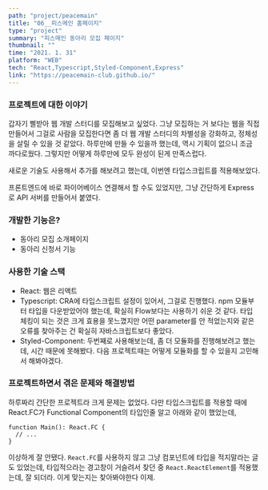 ```yaml
---
path: "project/peacemain"
title: "06__피스메인 홈페이지"
type: "project"
summary: "피스메인 동아리 모집 페이지"
thumbnail: ""
time: "2021. 1. 31"
platform: "WEB"
tech: "React,Typescript,Styled-Component,Express"
link: "https://peacemain-club.github.io/"
---
```


### 프로젝트에 대한 이야기
갑자기 삘받아 웹 개발 스터디를 모집해보고 싶었다. 그냥 모집하는 거 보다는 웹을 직접 만들어서 그걸로 사람을 모집한다면 좀 더 웹 개발 스터디의 차별성을 강화하고, 정체성을 살릴 수 있을 것 같았다.
하루만에 만들 수 있을까 했는데, 역시 기획이 없으니 조금 까다로웠다. 그렇지만 어떻게 하루만에 모두 완성이 된게 만족스럽다.

새로운 기술도 사용해서 추가를 해보려고 했는데, 이번엔 타입스크립트를 적용해보았다.

프론트엔드에 바로 파이어베이스 연결해서 할 수도 있었지만, 그냥 간단하게 Express로 API 서버를 만들어서 붙였다.

### 개발한 기능은?
* 동아리 모집 소개페이지
* 동아리 신청서 기능

### 사용한 기술 스택
* React: 웹은 리액트
* Typescript: CRA에 타입스크립트 설정이 있어서, 그걸로 진행했다. npm 모듈부터 타입을 다운받았어야 했는데, 확실히 Flow보다는 사용하기 쉬운 것 같다. 타입 체킹이 되는 것은 크게 효용을 못느꼈지만 어떤 parameter를 안 적었는지와 같은 오류를 찾아주는 건 확실히 자바스크립트보다 좋았다.
* Styled-Component: 두번째로 사용해보는데, 좀 더 모듈화를 진행해보려고 했는데, 시간 때문에 못해봤다. 다음 프로젝트때는 어떻게 모듈화를 할 수 있을지 고민해서 해봐야겠다.

### 프로젝트하면서 겪은 문제와 해결방법
하루짜리 간단한 프로젝트라 크게 문제는 없었다. 다만 타입스크립트를 적용할 때에 React.FC가 Functional Component의 타입인줄 알고 아래와 같이 했었는데,
```tsx
function Main(): React.FC {
  // ...
}

```
이상하게 잘 안됐다. `React.FC`를 사용하지 않고 그냥 컴포넌트에 타입을 적지말라는 글도 있었는데, 타입적으라는 경고창이 거슬려서 찾던 중 `React.ReactElement`를 적용했는데, 잘 되더라.
이게 맞는지는 찾아봐야한다 이제.
